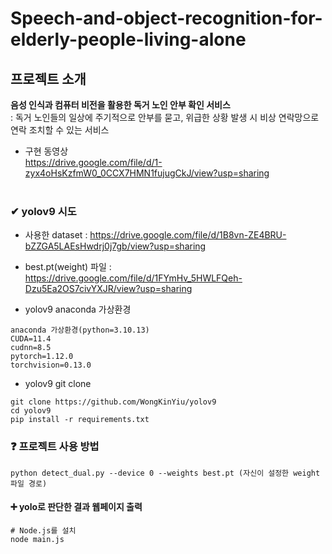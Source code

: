 # Speech-and-object-recognition-for-elderly-people-living-alone

## 프로젝트 소개
**음성 인식과 컴퓨터 비전을 활용한 독거 노인 안부 확인 서비스**</br>
:  독거 노인들의 일상에 주기적으로 안부를 묻고, 위급한 상황 발생 시 비상 연락망으로 연락 조치할 수 있는 서비스</br>

+ 구현 동영상 </br>
https://drive.google.com/file/d/1-zyx4oHsKzfmW0_0CCX7HMN1fujugCkJ/view?usp=sharing
</br></br>

### ✔ yolov9 시도
+ 사용한 dataset : https://drive.google.com/file/d/1B8vn-ZE4BRU-bZZGA5LAEsHwdrj0j7gb/view?usp=sharing <br/> 
+ best.pt(weight) 파일 : https://drive.google.com/file/d/1FYmHv_5HWLFQeh-Dzu5Ea2OS7civYXJR/view?usp=sharing


+ yolov9 anaconda 가상환경
```
anaconda 가상환경(python=3.10.13)
CUDA=11.4
cudnn=8.5
pytorch=1.12.0
torchvision=0.13.0
```
+ yolov9 git clone
```
git clone https://github.com/WongKinYiu/yolov9
cd yolov9
pip install -r requirements.txt
```


### ❓ 프로젝트 사용 방법
```
python detect_dual.py --device 0 --weights best.pt (자신이 설정한 weight파일 경로)
```

#### ➕ yolo로 판단한 결과 웹페이지 출력
```
# Node.js를 설치
node main.js
```



